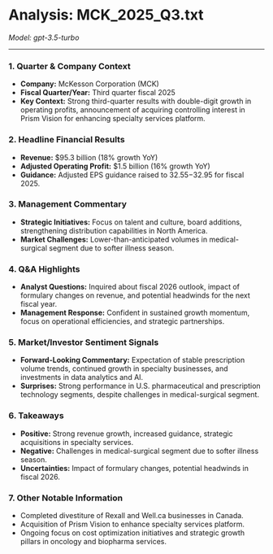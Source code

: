 # Analysis: MCK_2025_Q3.txt

*Model: gpt-3.5-turbo*

---

### 1. Quarter & Company Context
- **Company:** McKesson Corporation (MCK)
- **Fiscal Quarter/Year:** Third quarter fiscal 2025
- **Key Context:** Strong third-quarter results with double-digit growth in operating profits, announcement of acquiring controlling interest in Prism Vision for enhancing specialty services platform.

### 2. Headline Financial Results
- **Revenue:** $95.3 billion (18% growth YoY)
- **Adjusted Operating Profit:** $1.5 billion (16% growth YoY)
- **Guidance:** Adjusted EPS guidance raised to $32.55-$32.95 for fiscal 2025.

### 3. Management Commentary
- **Strategic Initiatives:** Focus on talent and culture, board additions, strengthening distribution capabilities in North America.
- **Market Challenges:** Lower-than-anticipated volumes in medical-surgical segment due to softer illness season.

### 4. Q&A Highlights
- **Analyst Questions:** Inquired about fiscal 2026 outlook, impact of formulary changes on revenue, and potential headwinds for the next fiscal year.
- **Management Response:** Confident in sustained growth momentum, focus on operational efficiencies, and strategic partnerships.

### 5. Market/Investor Sentiment Signals
- **Forward-Looking Commentary:** Expectation of stable prescription volume trends, continued growth in specialty businesses, and investments in data analytics and AI.
- **Surprises:** Strong performance in U.S. pharmaceutical and prescription technology segments, despite challenges in medical-surgical segment.

### 6. Takeaways
- **Positive:** Strong revenue growth, increased guidance, strategic acquisitions in specialty services.
- **Negative:** Challenges in medical-surgical segment due to softer illness season.
- **Uncertainties:** Impact of formulary changes, potential headwinds in fiscal 2026.

### 7. Other Notable Information
- Completed divestiture of Rexall and Well.ca businesses in Canada.
- Acquisition of Prism Vision to enhance specialty services platform.
- Ongoing focus on cost optimization initiatives and strategic growth pillars in oncology and biopharma services.